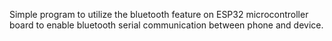Simple program to utilize the bluetooth feature on ESP32 microcontroller board to enable bluetooth serial communication between phone and device.
